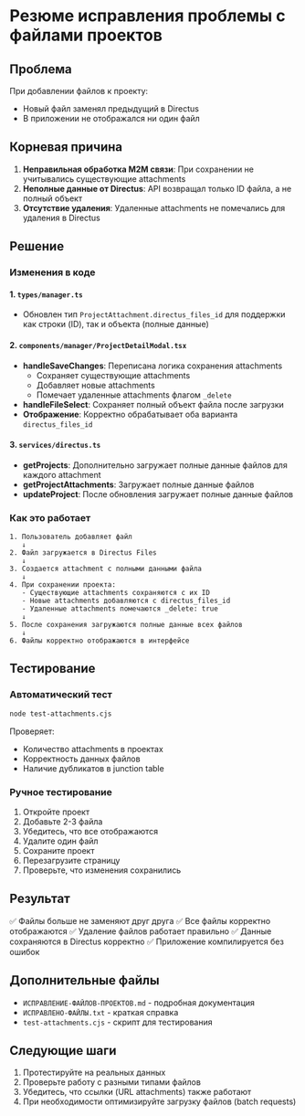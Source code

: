 # Резюме исправления проблемы с файлами проектов

## Проблема
При добавлении файлов к проекту:
- Новый файл заменял предыдущий в Directus
- В приложении не отображался ни один файл

## Корневая причина
1. **Неправильная обработка M2M связи**: При сохранении не учитывались существующие attachments
2. **Неполные данные от Directus**: API возвращал только ID файла, а не полный объект
3. **Отсутствие удаления**: Удаленные attachments не помечались для удаления в Directus

## Решение

### Изменения в коде

#### 1. `types/manager.ts`
- Обновлен тип `ProjectAttachment.directus_files_id` для поддержки как строки (ID), так и объекта (полные данные)

#### 2. `components/manager/ProjectDetailModal.tsx`
- **handleSaveChanges**: Переписана логика сохранения attachments
  - Сохраняет существующие attachments
  - Добавляет новые attachments
  - Помечает удаленные attachments флагом `_delete`
- **handleFileSelect**: Сохраняет полный объект файла после загрузки
- **Отображение**: Корректно обрабатывает оба варианта `directus_files_id`

#### 3. `services/directus.ts`
- **getProjects**: Дополнительно загружает полные данные файлов для каждого attachment
- **getProjectAttachments**: Загружает полные данные файлов
- **updateProject**: После обновления загружает полные данные файлов

### Как это работает

```
1. Пользователь добавляет файл
   ↓
2. Файл загружается в Directus Files
   ↓
3. Создается attachment с полными данными файла
   ↓
4. При сохранении проекта:
   - Существующие attachments сохраняются с их ID
   - Новые attachments добавляются с directus_files_id
   - Удаленные attachments помечаются _delete: true
   ↓
5. После сохранения загружаются полные данные всех файлов
   ↓
6. Файлы корректно отображаются в интерфейсе
```

## Тестирование

### Автоматический тест
```bash
node test-attachments.cjs
```

Проверяет:
- Количество attachments в проектах
- Корректность данных файлов
- Наличие дубликатов в junction table

### Ручное тестирование
1. Откройте проект
2. Добавьте 2-3 файла
3. Убедитесь, что все отображаются
4. Удалите один файл
5. Сохраните проект
6. Перезагрузите страницу
7. Проверьте, что изменения сохранились

## Результат

✅ Файлы больше не заменяют друг друга
✅ Все файлы корректно отображаются
✅ Удаление файлов работает правильно
✅ Данные сохраняются в Directus корректно
✅ Приложение компилируется без ошибок

## Дополнительные файлы

- `ИСПРАВЛЕНИЕ-ФАЙЛОВ-ПРОЕКТОВ.md` - подробная документация
- `ИСПРАВЛЕНО-ФАЙЛЫ.txt` - краткая справка
- `test-attachments.cjs` - скрипт для тестирования

## Следующие шаги

1. Протестируйте на реальных данных
2. Проверьте работу с разными типами файлов
3. Убедитесь, что ссылки (URL attachments) также работают
4. При необходимости оптимизируйте загрузку файлов (batch requests)

